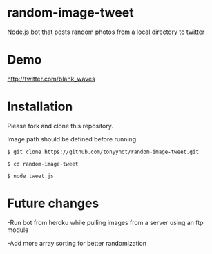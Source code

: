 # random-image-tweet
Node.js bot that posts random photos from a local directory to twitter

# Demo
http://twitter.com/blank_waves

# Installation
Please fork and clone this repository.

Image path should be defined before running

```
$ git clone https://github.com/tonyynot/random-image-tweet.git

$ cd random-image-tweet

$ node tweet.js
```

# Future changes
-Run bot from heroku while pulling images from a server using an ftp module

-Add more array sorting for better randomization
